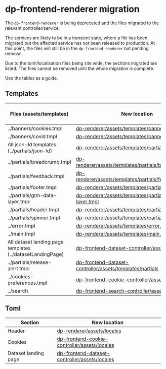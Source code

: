 # dp-frontend-renderer migration

The `dp-frontend-renderer` is being deprecated and the files migrated to the relevant controller/service.

The services are likely to be in a transient state, where a file has been migrated but the affected service has not been released to production. At this point, the files will still be in the `dp-frontend-renderer` but pending removal.  

Due to the toml/localisation files being site wide, the sections migrated are listed. The files cannot be removed until the whole migration is complete.

Use the tables as a guide.

## Templates

| Files (assets/templates) | New location | Deleted from renderer  
| ----- | ------------ | ---------------------
| ../banners/cookies.tmpl | [dp-renderer/assets/templates/banners](https://github.com/ONSdigital/dp-renderer/tree/main/assets/templates/partials/banners) | Yes  
| ../banners/covid.tmpl | [dp-renderer/assets/templates/banners](https://github.com/ONSdigital/dp-renderer/tree/main/assets/templates/partials/banners) | No  
| All json-Id templates (../partials/json-ld) | [dp-renderer/assets/templates/partials/json-ld](https://github.com/ONSdigital/dp-renderer/tree/main/assets/templates/partials/json-ld) | No  
|  ../partials/breadcrumb.tmpl | [dp-renderer/assets/templates/partials/breadcrumb.tmpl](https://github.com/ONSdigital/dp-renderer/blob/main/assets/templates/partials/breadcrumb.tmpl) | No  
| ../partials/feedback.tmpl | [dp-renderer/assets/templates/partials/feedback.tmpl](https://github.com/ONSdigital/dp-renderer/blob/main/assets/templates/partials/feedback.tmpl) | No  
| ../partials/footer.tmpl | [dp-renderer/assets/templates/partials/footer.tmpl](https://github.com/ONSdigital/dp-renderer/tree/main/assets/templates/partials/footer.tmpl) | No  
| ../partials/gtm-data-layer.tmpl | [dp-renderer/assets/templates/partials/gtm-data-layer.tmpl](https://github.com/ONSdigital/dp-renderer/blob/main/assets/templates/partials/gtm-data-layer.tmpl) | No  
| ../partials/header.tmpl | [dp-renderer/assets/templates/partials/header.tmpl](https://github.com/ONSdigital/dp-renderer/blob/main/assets/templates/partials/header.tmpl) | No  
| ../partials/spinner.tmpl | [dp-renderer/assets/templates/partials/spinner.tmpl](https://github.com/ONSdigital/dp-renderer/blob/main/assets/templates/partials/spinner.tmpl) | No  
| ../error.tmpl | [dp-renderer/assets/templates/error.tmpl](https://github.com/ONSdigital/dp-renderer/blob/main/assets/templates/error.tmpl) | No  
| ../main.tmpl | [dp-renderer/assets/templates/main.tmpl](https://github.com/ONSdigital/dp-renderer/blob/main/assets/templates/main.tmpl) | No  
| All dataset landing page templates (../datasetLandingPage)  | [dp-frontend-dataset-controller/assets/templates](https://github.com/ONSdigital/dp-frontend-dataset-controller/tree/develop/assets/templates) | Yes  
| ../partials/release-alert.tmpl | [dp-frontend-dataset-controller/assets/templates/partials](https://github.com/ONSdigital/dp-frontend-dataset-controller/tree/develop/assets/templates/partials) | No
| ../cookies-preferences.tmpl | [dp-frontend-cookie-controller/assets/templates](https://github.com/ONSdigital/dp-frontend-cookie-controller/tree/develop/assets/templates) | Yes
| ../search | [dp-frontend-search-controller/assets/templates](https://github.com/ONSdigital/dp-frontend-search-controller/tree/develop/assets/templates) | Yes

## Toml

| Section | New location  
| ------- | ------------  
| Header | [dp-renderer/assets/locales](https://github.com/ONSdigital/dp-renderer/tree/main/assets/locales) |  
| Cookies | [dp-frontend-cookie-controller/assets/locales](https://github.com/ONSdigital/dp-frontend-cookie-controller/tree/develop/assets/locales) |
| Dataset landing page | [dp-frontend-dataset-controller/assets/locales](https://github.com/ONSdigital/dp-frontend-dataset-controller/tree/develop/assets/locales)  
